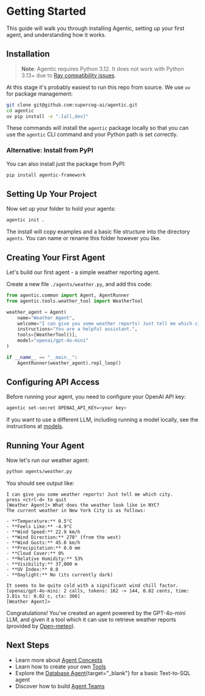# Getting Started

This guide will walk you through installing Agentic, setting up your first agent, and understanding how it works.

## Installation

> **Note**: Agentic requires Python 3.12. It does not work with Python 3.13+ due to [Ray compatibility issues](https://github.com/ray-project/ray/issues/50226).

At this stage it's probably easiest to run this repo from source. We use `uv` for package management:

```bash
git clone git@github.com:supercog-ai/agentic.git
cd agentic
uv pip install -e ".[all,dev]"
```

These commands will install the `agentic` package locally so that you can use the `agentic` CLI command and your Python path is set correctly.

### Alternative: Install from PyPI

You can also install just the package from PyPI:

```bash
pip install agentic-framework
```

## Setting Up Your Project

Now set up your folder to hold your agents:

```bash
agentic init .
```

The install will copy examples and a basic file structure into the directory `agents`. You can name or rename this folder however you like.

## Creating Your First Agent

Let's build our first agent - a simple weather reporting agent.

Create a new file `./agents/weather.py`, and add this code:

```python
from agentic.common import Agent, AgentRunner
from agentic.tools.weather_tool import WeatherTool

weather_agent = Agent(
    name="Weather Agent",
    welcome="I can give you some weather reports! Just tell me which city.",
    instructions="You are a helpful assistant.",
    tools=[WeatherTool()],
    model="openai/gpt-4o-mini"
)

if __name__ == "__main__":
    AgentRunner(weather_agent).repl_loop()
```

## Configuring API Access

Before running your agent, you need to configure your OpenAI API key:

```bash
agentic set-secret OPENAI_API_KEY=<your key>
```

If you want to use a different LLM, including running a model locally, see the instructions at [models](./core-concepts/models.md).

## Running Your Agent

Now let's run our weather agent:

```bash
python agents/weather.py
```

You should see output like:

```
I can give you some weather reports! Just tell me which city.
press <ctrl-d> to quit
[Weather Agent]> What does the weather look like in NYC?
The current weather in New York City is as follows:

- **Temperature:** 0.5°C
- **Feels Like:** -4.9°C
- **Wind Speed:** 22.9 km/h
- **Wind Direction:** 278° (from the west)
- **Wind Gusts:** 45.0 km/h
- **Precipitation:** 0.0 mm
- **Cloud Cover:** 0%
- **Relative Humidity:** 53%
- **Visibility:** 37,000 m
- **UV Index:** 0.0
- **Daylight:** No (its currently dark)

It seems to be quite cold with a significant wind chill factor.
[openai/gpt-4o-mini: 2 calls, tokens: 162 -> 144, 0.02 cents, time: 3.81s tc: 0.02 c, ctx: 306]
[Weather Agent]> 
```

Congratulations! You've created an agent powered by the GPT-4o-mini LLM, and given it a tool which it can use to retrieve weather reports (provided by [Open-meteo](https://open-meteo.com)).

## Next Steps

- Learn more about [Agent Concepts](./core-concepts/index.md)
- Learn how to create your own [Tools](./tools/index.md)
- Explore the [Database Agent](https://github.com/supercog-ai/agentic/blob/main/examples/database/database_agent.py){target="_blank"} for a basic Text-to-SQL agent
- Discover how to build [Agent Teams](./building-agents/agent-teams.md)
